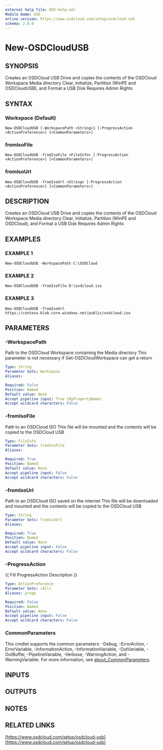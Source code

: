 ```yaml
---
external help file: OSD-help.xml
Module Name: OSD
online version: https://www.osdcloud.com/setup/osdcloud-usb
schema: 2.0.0
---
```


# New-OSDCloudUSB

## SYNOPSIS
Creates an OSDCloud USB Drive and copies the contents of the OSDCloud Workspace Media directory
Clear, Initialize, Partition (WinPE and OSDCloudUSB), and Format a USB Disk
Requires Admin Rights

## SYNTAX

### Workspace (Default)
```
New-OSDCloudUSB [-WorkspacePath <String>] [-ProgressAction <ActionPreference>] [<CommonParameters>]
```

### fromIsoFile
```
New-OSDCloudUSB -fromIsoFile <FileInfo> [-ProgressAction <ActionPreference>] [<CommonParameters>]
```

### fromIsoUrl
```
New-OSDCloudUSB -fromIsoUrl <String> [-ProgressAction <ActionPreference>] [<CommonParameters>]
```

## DESCRIPTION
Creates an OSDCloud USB Drive and copies the contents of the OSDCloud Workspace Media directory
Clear, Initialize, Partition (WinPE and OSDCloud), and Format a USB Disk
Requires Admin Rights

## EXAMPLES

### EXAMPLE 1
```
New-OSDCloudUSB -WorkspacePath C:\OSDCloud
```

### EXAMPLE 2
```
New-OSDCloudUSB -fromIsoFile D:\osdcloud.iso
```

### EXAMPLE 3
```
New-OSDCloudUSB -fromIsoUrl https://contoso.blob.core.windows.net/public/osdcloud.iso
```

## PARAMETERS

### -WorkspacePath
Path to the OSDCloud Workspace containing the Media directory
This parameter is not necessary if Get-OSDCloudWorkspace can get a return

```yaml
Type: String
Parameter Sets: Workspace
Aliases:

Required: False
Position: Named
Default value: None
Accept pipeline input: True (ByPropertyName)
Accept wildcard characters: False
```

### -fromIsoFile
Path to an OSDCloud ISO
This file will be mounted and the contents will be copied to the OSDCloud USB

```yaml
Type: FileInfo
Parameter Sets: fromIsoFile
Aliases:

Required: True
Position: Named
Default value: None
Accept pipeline input: False
Accept wildcard characters: False
```

### -fromIsoUrl
Path to an OSDCloud ISO saved on the internet
This file will be downloaded and mounted and the contents will be copied to the OSDCloud USB

```yaml
Type: String
Parameter Sets: fromIsoUrl
Aliases:

Required: True
Position: Named
Default value: None
Accept pipeline input: False
Accept wildcard characters: False
```

### -ProgressAction
{{ Fill ProgressAction Description }}

```yaml
Type: ActionPreference
Parameter Sets: (All)
Aliases: proga

Required: False
Position: Named
Default value: None
Accept pipeline input: False
Accept wildcard characters: False
```

### CommonParameters
This cmdlet supports the common parameters: -Debug, -ErrorAction, -ErrorVariable, -InformationAction, -InformationVariable, -OutVariable, -OutBuffer, -PipelineVariable, -Verbose, -WarningAction, and -WarningVariable. For more information, see [about_CommonParameters](http://go.microsoft.com/fwlink/?LinkID=113216).

## INPUTS

## OUTPUTS

## NOTES

## RELATED LINKS

[https://www.osdcloud.com/setup/osdcloud-usb](https://www.osdcloud.com/setup/osdcloud-usb)

